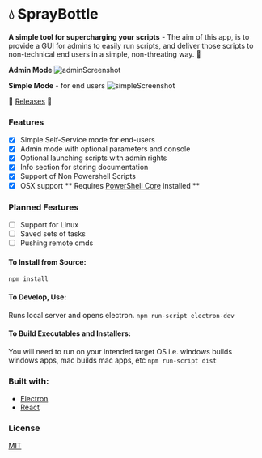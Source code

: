 # :droplet: SprayBottle 
**A simple tool for supercharging your scripts** -
The aim of this app, is to provide a GUI for admins to easily run scripts, and deliver those scripts to non-technical end users in a simple, non-threating way. :baby_chick:

**Admin Mode**
![adminScreenshot](https://github.com/jooshkins/SprayBottle/blob/master/3.png)

**Simple Mode** - for end users
![simpleScreenshot](https://github.com/jooshkins/SprayBottle/blob/master/4.png)

:floppy_disk: [Releases](https://github.com/jooshkins/SprayBottle/releases) :tada:

### Features

- [x] Simple Self-Service mode for end-users
- [x] Admin mode with optional parameters and console
- [x] Optional launching scripts with admin rights
- [x] Info section for storing documentation
- [x] Support of Non Powershell Scripts
- [x] OSX support ** Requires [PowerShell Core](https://github.com/PowerShell/PowerShell) installed **

### Planned Features
- [ ] Support for Linux
- [ ] Saved sets of tasks
- [ ] Pushing remote cmds

#### To Install from Source:
`npm install`

#### To Develop, Use:
Runs local server and opens electron.
`npm run-script electron-dev`

#### To Build Executables and Installers:
You will need to run on your intended target OS i.e. windows builds windows apps, mac builds mac apps, etc
`npm run-script dist`

### Built with:
* [Electron](https://github.com/electron/electron)
* [React](https://github.com/facebook/react)

### License
[MIT](https://github.com/jooshkins/SprayBottle/blob/master/LICENSE)
